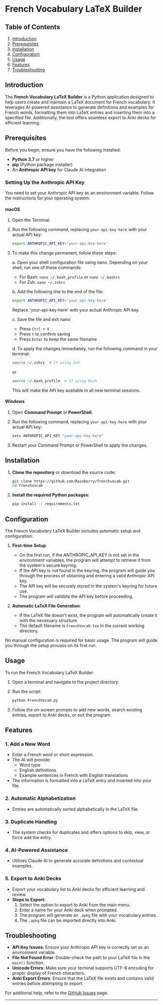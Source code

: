 # French Vocabulary LaTeX Builder

## Table of Contents
1. [Introduction](#introduction)
2. [Prerequisites](#prerequisites)
3. [Installation](#installation)
4. [Configuration](#configuration)
5. [Usage](#usage)
6. [Features](#features)
7. [Troubleshooting](#troubleshooting)

## Introduction

The **French Vocabulary LaTeX Builder** is a Python application designed to help users create and maintain a LaTeX document for French vocabulary. It leverages AI-powered assistance to generate definitions and examples for French words, formatting them into LaTeX entries and inserting them into a specified file. Additionally, the tool offers seamless export to Anki decks for efficient learning.

## Prerequisites

Before you begin, ensure you have the following installed:

- **Python 3.7** or higher
- **pip** (Python package installer)
- An **Anthropic API key** for Claude AI integration

### Setting Up the Anthropic API Key

You need to set your Anthropic API key as an environment variable. Follow the instructions for your operating system:

#### macOS

1. Open the Terminal.
2. Run the following command, replacing `your-api-key-here` with your actual API key:

    ```bash
    export ANTHROPIC_API_KEY='your-api-key-here'
    ```

3. To make this change permanent, follow these steps:

   a. Open your shell configuration file using nano. Depending on your shell, run one of these commands:
      - For Bash: `nano ~/.bash_profile` or `nano ~/.bashrc`
      - For Zsh: `nano ~/.zshrc`
   
   b. Add the following line to the end of the file:

      ```bash
      export ANTHROPIC_API_KEY='your-api-key-here'
      ```
      
      Replace 'your-api-key-here' with your actual Anthropic API key.

   c. Save the file and exit nano:
      - Press `Ctrl + X`
      - Press `Y` to confirm saving
      - Press `Enter` to keep the same filename

   d. To apply the changes immediately, run the following command in your terminal:

      ```bash
      source ~/.zshrc  # If using Zsh
      ```
      or
      ```bash
      source ~/.bash_profile  # If using Bash
      ```

   This will make the API key available in all new terminal sessions.

#### Windows

1. Open **Command Prompt** or **PowerShell**.
2. Run the following command, replacing `your-api-key-here` with your actual API key:

    ```powershell
    setx ANTHROPIC_API_KEY "your-api-key-here"
    ```

3. Restart your Command Prompt or PowerShell to apply the changes.

## Installation

1. **Clone the repository** or download the source code:

    ```bash
    git clone https://github.com/Razeberry/frenchvocab.git
    cd frenchvocab
    ```

2. **Install the required Python packages**:

    ```bash
    pip install -r requirements.txt
    ```

## Configuration

The French Vocabulary LaTeX Builder includes automatic setup and configuration:

1. **First-time Setup**:
    - On the first run, if the ANTHROPIC_API_KEY is not set in the environment variables, the program will attempt to retrieve it from the system's secure keyring.
    - If the API key is not found in the keyring, the program will guide you through the process of obtaining and entering a valid Anthropic API key.
    - The API key will be securely stored in the system's keyring for future use.
    - The program will validate the API key before proceeding.

2. **Automatic LaTeX File Generation**:
    - If the LaTeX file doesn't exist, the program will automatically create it with the necessary structure.
    - The default filename is `FrenchVocab.tex` in the current working directory.


No manual configuration is required for basic usage. The program will guide you through the setup process on its first run.

## Usage

To run the French Vocabulary LaTeX Builder:

1. Open a terminal and navigate to the project directory.
2. Run the script:

    ```bash
    python FrenchVocab.py
    ```

3. Follow the on-screen prompts to add new words, search existing entries, export to Anki decks, or exit the program.

## Features

### 1. Add a New Word
- Enter a French word or short expression.
- The AI will provide:
  - Word type
  - English definitions
  - Example sentences in French with English translations
- The information is formatted into a LaTeX entry and inserted into your file.

### 2. Automatic Alphabetization
- Entries are automatically sorted alphabetically in the LaTeX file.

### 3. Duplicate Handling
- The system checks for duplicates and offers options to skip, view, or force add the entry.

### 4. AI-Powered Assistance
- Utilizes Claude AI to generate accurate definitions and contextual examples.

### 5. **Export to Anki Decks**
- Export your vocabulary list to Anki decks for efficient learning and review.
- **Steps to Export:**
  1. Select the option to export to Anki from the main menu.
  2. Enter a name for your Anki deck when prompted.
  3. The program will generate an `.apkg` file with your vocabulary entries.
  4. The `.apkg` file can be imported directly into Anki.

## Troubleshooting

- **API Key Issues**: Ensure your Anthropic API key is correctly set as an environment variable.
- **File Not Found Error**: Double-check the path to your LaTeX file in the `main()` function.
- **Unicode Errors**: Make sure your terminal supports UTF-8 encoding for proper display of French characters.
- **Anki Export Errors**: Ensure that the LaTeX file exists and contains valid entries before attempting to export.

For additional help, refer to the [GitHub Issues](https://github.com/Razeberry/frenchvocab/issues) page.

---